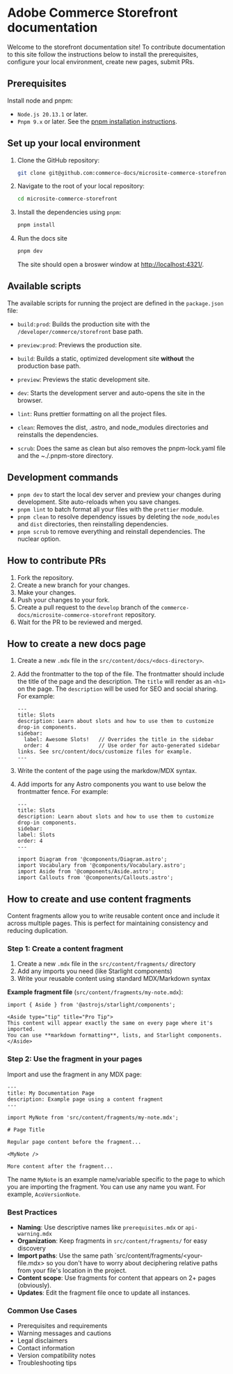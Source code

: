 # Adobe Commerce Storefront documentation

Welcome to the storefront documentation site! To contribute documentation to this site follow the instructions below to install the prerequisites, configure your local environment, create new pages, submit PRs.

## Prerequisites

Install node and pnpm:

- `Node.js 20.13.1` or later.
- `Pnpm 9.x` or later. See the [pnpm installation instructions](https://pnpm.io/installation).

## Set up your local environment

1. Clone the GitHub repository:

   ```bash
   git clone git@github.com:commerce-docs/microsite-commerce-storefront.git
   ```

1. Navigate to the root of your local repository:

   ```bash
   cd microsite-commerce-storefront
   ```

1. Install the dependencies using `pnpm`:

   ```bash
   pnpm install
   ```

1. Run the docs site

   ```bash
   pnpm dev
   ```

   The site should open a broswer window at [http://localhost:4321/](http://localhost:4321/).

## Available scripts

The available scripts for running the project are defined in the `package.json` file:

- `build:prod`: Builds the production site with the `/developer/commerce/storefront` base path.
- `preview:prod`: Previews the production site.
- `build`: Builds a static, optimized development site **without** the production base path.
- `preview`: Previews the static development site.

- `dev`: Starts the development server and auto-opens the site in the browser.
- `lint`: Runs prettier formatting on all the project files.
- `clean`: Removes the dist, .astro, and node_modules directories and reinstalls the dependencies.
- `scrub`: Does the same as clean but also removes the pnpm-lock.yaml file and the ~./.pnpm-store directory.

## Development commands

- `pnpm dev` to start the local dev server and preview your changes during development. Site auto-reloads when you save changes.
- `pnpm lint` to batch format all your files with the `prettier` module.
- `pnpm clean` to resolve dependency issues by deleting the `node_modules` and `dist` directories, then reinstalling dependencies.
- `pnpm scrub` to remove everything and reinstall dependencies. The nuclear option.

## How to contribute PRs

1. Fork the repository.
1. Create a new branch for your changes.
1. Make your changes.
1. Push your changes to your fork.
1. Create a pull request to the `develop` branch of the `commerce-docs/microsite-commerce-storefront` repository.
1. Wait for the PR to be reviewed and merged.

## How to create a new docs page

1. Create a new `.mdx` file in the `src/content/docs/<docs-directory>`.
1. Add the frontmatter to the top of the file. The frontmatter should include the title of the page and the description. The `title` will render as an `<h1>` on the page. The `description` will be used for SEO and social sharing. For example:

   ```mdx
   ---
   title: Slots
   description: Learn about slots and how to use them to customize drop-in components.
   sidebar:
     label: Awesome Slots!   // Overrides the title in the sidebar
     order: 4                // Use order for auto-generated sidebar links. See src/content/docs/customize files for example.
   ---
   ```

1. Write the content of the page using the markdow/MDX syntax.

1. Add imports for any Astro components you want to use below the frontmatter fence. For example:

   ```mdx
   ---
   title: Slots
   description: Learn about slots and how to use them to customize drop-in components.
   sidebar:
   label: Slots
   order: 4
   ---

   import Diagram from '@components/Diagram.astro';
   import Vocabulary from '@components/Vocabulary.astro';
   import Aside from '@components/Aside.astro';
   import Callouts from '@components/Callouts.astro';
   ```

## How to create and use content fragments

Content fragments allow you to write reusable content once and include it across multiple pages. This is perfect for maintaining consistency and reducing duplication.

### Step 1: Create a content fragment

1. Create a new `.mdx` file in the `src/content/fragments/` directory
2. Add any imports you need (like Starlight components)
3. Write your reusable content using standard MDX/Markdown syntax

**Example fragment file** (`src/content/fragments/my-note.mdx`):

```mdx
import { Aside } from '@astrojs/starlight/components';

<Aside type="tip" title="Pro Tip">
This content will appear exactly the same on every page where it's imported.
You can use **markdown formatting**, lists, and Starlight components.
</Aside>
```

### Step 2: Use the fragment in your pages

Import and use the fragment in any MDX page:

```mdx
---
title: My Documentation Page
description: Example page using a content fragment
---

import MyNote from 'src/content/fragments/my-note.mdx';

# Page Title

Regular page content before the fragment...

<MyNote />

More content after the fragment...
```

The name `MyNote` is an example name/variable specific to the page to which you are importing the fragment. You can use any name you want. For example, `AcoVersionNote`.

### Best Practices

- **Naming**: Use descriptive names like `prerequisites.mdx` or `api-warning.mdx`
- **Organization**: Keep fragments in `src/content/fragments/` for easy discovery
- **Import paths**: Use the same path `src/content/fragments/<your-file.mdx> so you don't have to worry about deciphering relative paths from your file's location in the project.
- **Content scope**: Use fragments for content that appears on 2+ pages (obviously).
- **Updates**: Edit the fragment file once to update all instances.

### Common Use Cases

- Prerequisites and requirements
- Warning messages and cautions
- Legal disclaimers
- Contact information
- Version compatibility notes
- Troubleshooting tips

